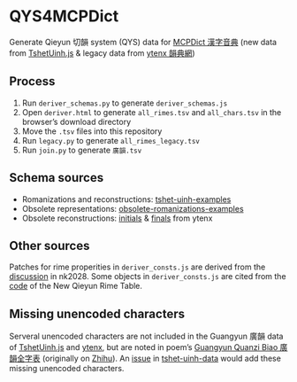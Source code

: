 # QYS4MCPDict

Generate Qieyun 切韻 system (QYS) data for [MCPDict 漢字音典](https://github.com/osfans/MCPDict) (new data from [TshetUinh.js](https://github.com/nk2028/tshet-uinh-js) &amp; legacy data from [ytenx 韻典網](https://github.com/BYVoid/ytenx))

## Process

1. Run `deriver_schemas.py` to generate `deriver_schemas.js`
2. Open `deriver.html` to generate `all_rimes.tsv` and `all_chars.tsv` in the browser’s download directory
3. Move the `.tsv` files into this repository
4. Run `legacy.py` to generate `all_rimes_legacy.tsv`
5. Run `join.py` to generate `廣韻.tsv`

## Schema sources

- Romanizations and reconstructions: [tshet-uinh-examples](https://github.com/nk2028/tshet-uinh-examples)
- Obsolete representations: [obsolete-romanizations-examples](https://github.com/nk2028/obsolete-romanizations-examples)
- Obsolete reconstructions: [initials](https://github.com/BYVoid/ytenx/blob/master/ytenx/sync/kyonh/CjengMuxNgixQim.txt) & [finals](https://github.com/BYVoid/ytenx/blob/master/ytenx/sync/kyonh/YonhMuxNgixQim.txt) from ytenx

## Other sources

Patches for rime properities in `deriver_consts.js` are derived from the [discussion](https://github.com/nk2028/tshet-uinh-data/pull/8#issuecomment-2408975945) in nk2028. Some objects in `deriver_consts.js` are cited from the [code](https://github.com/untunt/qieyun-rime-table/blob/main/main.js) of the New Qieyun Rime Table.

## Missing unencoded characters

Serveral unencoded characters are not included in the Guangyun 廣韻 data of [TshetUinh.js](https://github.com/nk2028/tshet-uinh-js) and [ytenx](https://github.com/BYVoid/ytenx), but are noted in poem’s [Guangyun Quanzi Biao 廣韻全字表](https://github.com/nk2028/tshet-uinh-data/blob/main/src/%E5%BB%A3%E9%9F%BB(20170209).csv) (originally on [Zhihu](https://zhuanlan.zhihu.com/p/20430939)). An [issue](https://github.com/nk2028/tshet-uinh-data/issues/9) in [tshet-uinh-data](https://github.com/nk2028/tshet-uinh-data) would add these missing unencoded characters.
